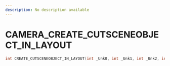 ```yaml
---
description: No description available 
---
```


# CAMERA\_CREATE_CUTSCENEOBJECT_IN_LAYOUT

```cpp
int CREATE_CUTSCENEOBJECT_IN_LAYOUT(int _Unk0, int _Unk1, int _Unk2, int _Unk3);
```